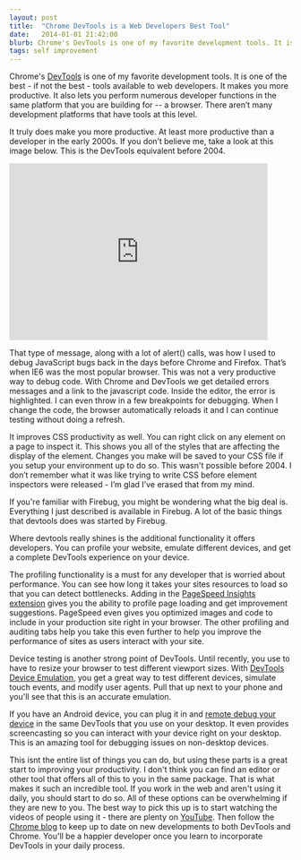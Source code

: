 ```yaml
---
layout: post
title:  "Chrome DevTools is a Web Developers Best Tool"
date:   2014-01-01 21:42:00
blurb: Chrome's DevTools is one of my favorite development tools. It is one of the best - if not the best - tools available to web developers. I provide some reasons why I believe this.
tags: self improvement
---
```


Chrome's [DevTools](https://developers.google.com/chrome-developer-tools/) is one of my favorite development tools. It is one of the best - if not the best - tools available to web developers. It makes you more productive. It also lets you perform numerous developer functions in the same platform that you are building for -- a browser. There aren’t many development platforms that have tools at this level.

It truly does make you more productive. At least more productive than a developer in the early 2000s. If you don’t believe me, take a look at this image below. This is the DevTools equivalent before 2004.

<iframe src="https://www.flickr.com/photos/atxryan/4645467027/player/4af4ea5e75" height="316" width="461"  frameborder="0" allowfullscreen webkitallowfullscreen mozallowfullscreen oallowfullscreen msallowfullscreen></iframe>

That type of message, along with a lot of alert() calls, was how I used to debug JavaScript bugs back in the days before Chrome and Firefox. That’s when IE6 was the most popular browser. This was not a very productive way to debug code. With Chrome and DevTools we get detailed errors messages and a link to the javascript code. Inside the editor, the error is highlighted. I can even throw in a few breakpoints for debugging. When I change the code, the browser automatically reloads it and I can continue testing without doing a refresh.

It improves CSS productivity as well. You can right click on any element on a page to inspect it. This shows you all of the styles that are affecting the display of the element. Changes you make will be saved to your CSS file if you setup your environment up to do so. This wasn't possible before 2004. I don’t remember what it was like trying to write CSS before element inspectors were released - I’m glad I’ve erased that from my mind.

If you're familiar with Firebug, you might be wondering what the big deal is. Everything I just described is available in Firebug. A lot of the basic things that devtools does was started by Firebug.

Where devtools really shines is the additional functionality it offers developers. You can profile your website, emulate different devices, and get a complete DevTools experience on your device.

The profiling functionality is a must for any developer that is worried about performance. You can see how long it takes your sites resources to load so that you can detect bottlenecks. Adding in the [PageSpeed Insights extension](https://chrome.google.com/webstore/detail/pagespeed-insights-by-goo/gplegfbjlmmehdoakndmohflojccocli?hl=en) gives you the ability to profile page loading and get improvement suggestions. PageSpeed even gives you optimized images and code to include in your production site right in your browser. The other profiling and auditing tabs help you take this even further to help you improve the performance of sites as users interact with your site.

Device testing is another strong point of DevTools. Until recently, you use to have to resize your browser to test different viewport sizes. With [DevTools Device Emulation](https://developers.google.com/chrome-developer-tools/docs/mobile-emulation), you get a great way to test different devices, simulate touch events, and modify user agents. Pull that up next to your phone and you'll see that this is an accurate emulation.

If you have an Android device, you can plug it in and [remote debug your device](https://developers.google.com/chrome-developer-tools/docs/remote-debugging) in the same DevTools that you use on your desktop. It even provides screencasting so you can interact with your device right on your desktop. This is an amazing tool for debugging issues on non-desktop devices.

This isnt the entire list of things you can do, but using these parts is a great start to improving your productivity. I don't think you can find an editor or other tool that offers all of this to you in the same package. That is what makes it such an incredible tool. If you work in the web and aren't using it daily, you should start to do so. All of these options can be overwhelming if they are new to you. The best way to pick this up is to start watching the videos of people using it - there are plenty on [YouTube](https://www.google.com/search?q=YouTube+DevTools&oq=YouTube+DevTools&aqs=chrome..69i57j0j69i64.3943j0j4&sourceid=chrome&espv=210&es_sm=91&ie=UTF-8). Then follow the [Chrome blog](http://blog.chromium.org/) to keep up to date on new developments to both DevTools and Chrome. You'll be a happier developer once you learn to incorporate DevTools in your daily process.
